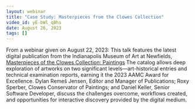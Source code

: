 ```yaml
---
layout: webinar
title: "Case Study: Masterpieces from the Clowes Collection"
video_id: yE-bWl_qBhs
date: August 26, 2023
tags: []
---
```

From a webinar given on August 22, 2023: This talk features the latest digital publication from the Indianapolis Museum of Art at Newfields, [Masterpieces of the Clowes Collection: Paintings](https://paintings.theclowescollection.org/) The catalog allows deep exploration of artworks on two significant levels—art-historical entries and technical examination reports, earning it the 2023 AAMC Award for Excellence. Dylan Remeš Jensen, Editor and Manager of Publications; Roxy Sperber, Clowes Conservator of Paintings; and Daniel Keller, Senior Software Developer, discuss the challenges overcome, workflows created, and opportunities for interactive discovery provided by the digital medium.
